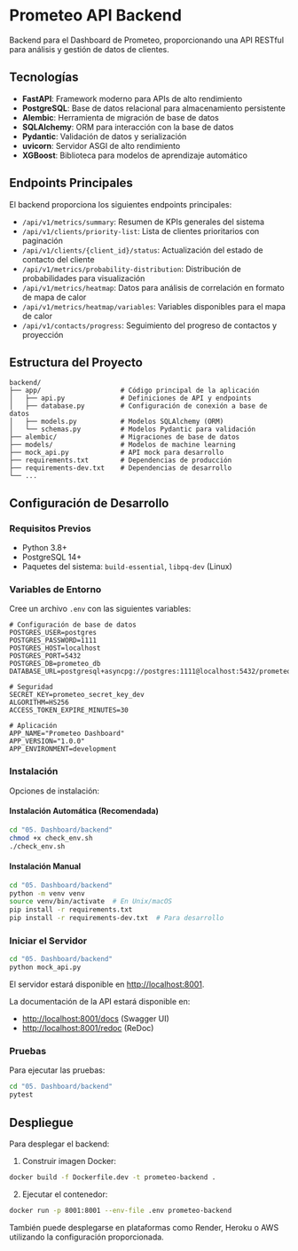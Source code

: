 # Prometeo API Backend

Backend para el Dashboard de Prometeo, proporcionando una API RESTful para análisis y gestión de datos de clientes.

## Tecnologías

- **FastAPI**: Framework moderno para APIs de alto rendimiento
- **PostgreSQL**: Base de datos relacional para almacenamiento persistente
- **Alembic**: Herramienta de migración de base de datos
- **SQLAlchemy**: ORM para interacción con la base de datos
- **Pydantic**: Validación de datos y serialización
- **uvicorn**: Servidor ASGI de alto rendimiento
- **XGBoost**: Biblioteca para modelos de aprendizaje automático

## Endpoints Principales

El backend proporciona los siguientes endpoints principales:

- `/api/v1/metrics/summary`: Resumen de KPIs generales del sistema
- `/api/v1/clients/priority-list`: Lista de clientes prioritarios con paginación
- `/api/v1/clients/{client_id}/status`: Actualización del estado de contacto del cliente
- `/api/v1/metrics/probability-distribution`: Distribución de probabilidades para visualización
- `/api/v1/metrics/heatmap`: Datos para análisis de correlación en formato de mapa de calor
- `/api/v1/metrics/heatmap/variables`: Variables disponibles para el mapa de calor
- `/api/v1/contacts/progress`: Seguimiento del progreso de contactos y proyección

## Estructura del Proyecto

```
backend/
├── app/                    # Código principal de la aplicación
│   ├── api.py              # Definiciones de API y endpoints
│   ├── database.py         # Configuración de conexión a base de datos
│   ├── models.py           # Modelos SQLAlchemy (ORM)
│   └── schemas.py          # Modelos Pydantic para validación
├── alembic/                # Migraciones de base de datos
├── models/                 # Modelos de machine learning
├── mock_api.py             # API mock para desarrollo
├── requirements.txt        # Dependencias de producción
├── requirements-dev.txt    # Dependencias de desarrollo
└── ...
```

## Configuración de Desarrollo

### Requisitos Previos

- Python 3.8+
- PostgreSQL 14+
- Paquetes del sistema: `build-essential`, `libpq-dev` (Linux)

### Variables de Entorno

Cree un archivo `.env` con las siguientes variables:

```
# Configuración de base de datos
POSTGRES_USER=postgres
POSTGRES_PASSWORD=1111
POSTGRES_HOST=localhost
POSTGRES_PORT=5432
POSTGRES_DB=prometeo_db
DATABASE_URL=postgresql+asyncpg://postgres:1111@localhost:5432/prometeo_db

# Seguridad
SECRET_KEY=prometeo_secret_key_dev
ALGORITHM=HS256
ACCESS_TOKEN_EXPIRE_MINUTES=30

# Aplicación
APP_NAME="Prometeo Dashboard"
APP_VERSION="1.0.0"
APP_ENVIRONMENT=development
```

### Instalación

Opciones de instalación:

#### Instalación Automática (Recomendada)

```bash
cd "05. Dashboard/backend"
chmod +x check_env.sh
./check_env.sh
```

#### Instalación Manual

```bash
cd "05. Dashboard/backend"
python -m venv venv
source venv/bin/activate  # En Unix/macOS
pip install -r requirements.txt
pip install -r requirements-dev.txt  # Para desarrollo
```

### Iniciar el Servidor

```bash
cd "05. Dashboard/backend"
python mock_api.py
```

El servidor estará disponible en [http://localhost:8001](http://localhost:8001).

La documentación de la API estará disponible en:
- [http://localhost:8001/docs](http://localhost:8001/docs) (Swagger UI)
- [http://localhost:8001/redoc](http://localhost:8001/redoc) (ReDoc)

### Pruebas

Para ejecutar las pruebas:

```bash
cd "05. Dashboard/backend"
pytest
```

## Despliegue

Para desplegar el backend:

1. Construir imagen Docker:

```bash
docker build -f Dockerfile.dev -t prometeo-backend .
```

2. Ejecutar el contenedor:

```bash
docker run -p 8001:8001 --env-file .env prometeo-backend
```

También puede desplegarse en plataformas como Render, Heroku o AWS utilizando la configuración proporcionada. 